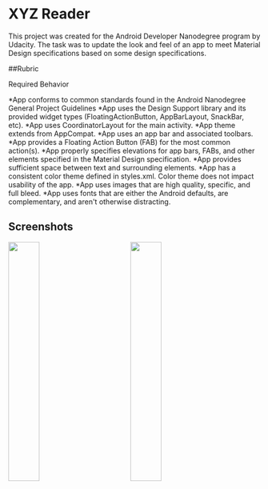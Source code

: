 # XYZ Reader 

This project was created for the Android Developer Nanodegree program by Udacity. The task was to update the look and feel of an app to meet Material Design specifications based on some design specifications.

##Rubric

Required Behavior

*App conforms to common standards found in the Android Nanodegree General Project Guidelines
*App uses the Design Support library and its provided widget types (FloatingActionButton, AppBarLayout, SnackBar, etc).
*App uses CoordinatorLayout for the main activity.
*App theme extends from AppCompat.
*App uses an app bar and associated toolbars.
*App provides a Floating Action Button (FAB) for the most common action(s).
*App properly specifies elevations for app bars, FABs, and other elements specified in the Material Design specification.
*App provides sufficient space between text and surrounding elements.
*App has a consistent color theme defined in styles.xml. Color theme does not impact usability of the app.
*App uses images that are high quality, specific, and full bleed.
*App uses fonts that are either the Android defaults, are complementary, and aren't otherwise distracting.

## Screenshots

<img src="https://raw.githubusercontent.com/vikasdesale/News24x7-news-from-every-part-of-the-world/master/screenshots/screen_1.png" width="35%"></img> &emsp;
&emsp;&emsp;&emsp;
<img src="https://raw.githubusercontent.com/vikasdesale/News24x7-news-from-every-part-of-the-world/master/screenshots/screen_2.png" width="35%"></img><br><br>
